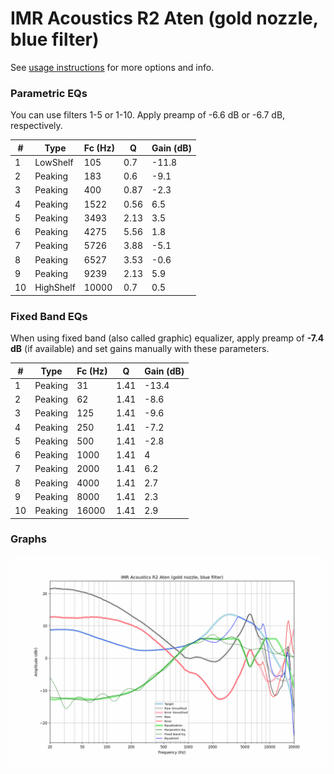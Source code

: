 # IMR Acoustics R2 Aten (gold nozzle, blue filter)
See [usage instructions](https://github.com/jaakkopasanen/AutoEq#usage) for more options and info.

### Parametric EQs
You can use filters 1-5 or 1-10. Apply preamp of -6.6 dB or -6.7 dB, respectively.

|   # | Type      |   Fc (Hz) |    Q |   Gain (dB) |
|-----|-----------|-----------|------|-------------|
|   1 | LowShelf  |       105 | 0.7  |       -11.8 |
|   2 | Peaking   |       183 | 0.6  |        -9.1 |
|   3 | Peaking   |       400 | 0.87 |        -2.3 |
|   4 | Peaking   |      1522 | 0.56 |         6.5 |
|   5 | Peaking   |      3493 | 2.13 |         3.5 |
|   6 | Peaking   |      4275 | 5.56 |         1.8 |
|   7 | Peaking   |      5726 | 3.88 |        -5.1 |
|   8 | Peaking   |      6527 | 3.53 |        -0.6 |
|   9 | Peaking   |      9239 | 2.13 |         5.9 |
|  10 | HighShelf |     10000 | 0.7  |         0.5 |

### Fixed Band EQs
When using fixed band (also called graphic) equalizer, apply preamp of **-7.4 dB** (if available) and set gains manually with these parameters.

|   # | Type    |   Fc (Hz) |    Q |   Gain (dB) |
|-----|---------|-----------|------|-------------|
|   1 | Peaking |        31 | 1.41 |       -13.4 |
|   2 | Peaking |        62 | 1.41 |        -8.6 |
|   3 | Peaking |       125 | 1.41 |        -9.6 |
|   4 | Peaking |       250 | 1.41 |        -7.2 |
|   5 | Peaking |       500 | 1.41 |        -2.8 |
|   6 | Peaking |      1000 | 1.41 |         4   |
|   7 | Peaking |      2000 | 1.41 |         6.2 |
|   8 | Peaking |      4000 | 1.41 |         2.7 |
|   9 | Peaking |      8000 | 1.41 |         2.3 |
|  10 | Peaking |     16000 | 1.41 |         2.9 |

### Graphs
![](./IMR%20Acoustics%20R2%20Aten%20(gold%20nozzle,%20blue%20filter).png)
